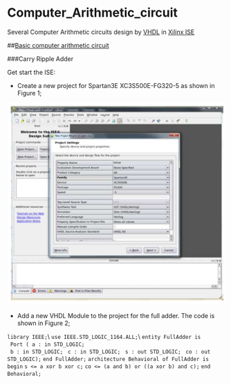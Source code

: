 # Computer_Arithmetic_circuit

Several Computer Arithmetic circuits design by [VHDL](https://en.wikipedia.org/wiki/VHDL) in [Xilinx ISE](https://en.wikipedia.org/wiki/Xilinx_ISE)

##[Basic computer arithmetic circuit](https://github.com/Delan90/Computer_Arithmetic_circuit/tree/master/Basic_computer_arithmetic_circuit)

###Carry Ripple Adder

Get start the ISE:

- Create a new project for Spartan3E XC3S500E-FG320-5 as shown in Figure 1;

![MyUnicorn](https://github.com/Delan90/Computer_Arithmetic_circuit/blob/master/pic/pic1.png)

- Add a new VHDL Module to the project for the full adder. The code is shown in Figure 2;

`library IEEE;`\\
`use IEEE.STD_LOGIC_1164.ALL;`\\
`entity FullAdder is`\
` Port ( a : in STD_LOGIC;`\
` b : in STD_LOGIC;`
` c : in STD_LOGIC;`
` s : out STD_LOGIC;`
` co : out STD_LOGIC);`
`end FullAdder;`
`architecture Behavioral of FullAdder is`
`begin`
`s <= a xor b xor c;`
`co <= (a and b) or ((a xor b) and c);`
`end Behavioral;`

